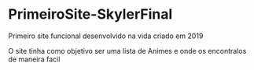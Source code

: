 # PrimeiroSite-SkylerFinal
 
Primeiro site funcional desenvolvido na vida criado em 2019

O site tinha como objetivo ser uma lista de Animes e onde os encontralos de maneira facil
